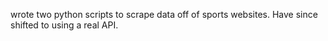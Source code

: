 wrote two python scripts to scrape data off of sports websites. Have since shifted to using a real API.
